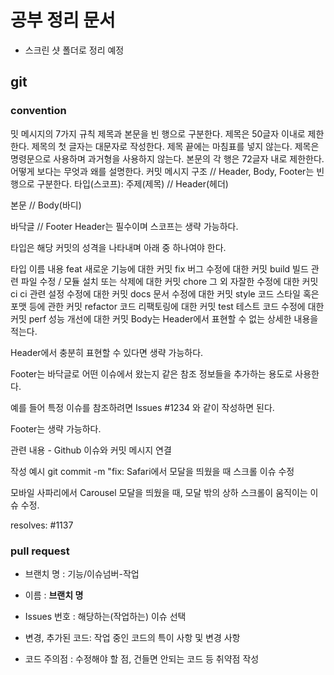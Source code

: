 # 공부 정리 문서
- 스크린 샷 폴더로 정리 예정


## git

### convention
밋 메시지의 7가지 규칙
제목과 본문을 빈 행으로 구분한다.
제목은 50글자 이내로 제한한다.
제목의 첫 글자는 대문자로 작성한다.
제목 끝에는 마침표를 넣지 않는다.
제목은 명령문으로 사용하며 과거형을 사용하지 않는다.
본문의 각 행은 72글자 내로 제한한다.
어떻게 보다는 무엇과 왜를 설명한다.
커밋 메시지 구조
// Header, Body, Footer는 빈 행으로 구분한다.
타입(스코프): 주제(제목) // Header(헤더)

본문 // Body(바디)

바닥글 // Footer
Header는 필수이며 스코프는 생략 가능하다.

타입은 해당 커밋의 성격을 나타내며 아래 중 하나여야 한다.

타입 이름	내용
feat	새로운 기능에 대한 커밋
fix	버그 수정에 대한 커밋
build	빌드 관련 파일 수정 / 모듈 설치 또는 삭제에 대한 커밋
chore	그 외 자잘한 수정에 대한 커밋
ci	ci 관련 설정 수정에 대한 커밋
docs	문서 수정에 대한 커밋
style	코드 스타일 혹은 포맷 등에 관한 커밋
refactor	코드 리팩토링에 대한 커밋
test	테스트 코드 수정에 대한 커밋
perf	성능 개선에 대한 커밋
Body는 Header에서 표현할 수 없는 상세한 내용을 적는다.

Header에서 충분히 표현할 수 있다면 생략 가능하다.

Footer는 바닥글로 어떤 이슈에서 왔는지 같은 참조 정보들을 추가하는 용도로 사용한다.

예를 들어 특정 이슈를 참조하려면 Issues #1234 와 같이 작성하면 된다.

Footer는 생략 가능하다.

관련 내용 - Github 이슈와 커밋 메시지 연결

작성 예시
git commit -m "fix: Safari에서 모달을 띄웠을 때 스크롤 이슈 수정

모바일 사파리에서 Carousel 모달을 띄웠을 때,
모달 밖의 상하 스크롤이 움직이는 이슈 수정.

resolves: #1137

### pull request
- 브랜치 명 : 기능/이슈넘버-작업

- 이름 : **브랜치 명**
- Issues 번호 : 해당하는(작업하는) 이슈 선택
- 변경, 추가된 코드: 작업 중인 코드의 특이 사항 및 변경 사항
- 코드 주의점 : 수정해야 할 점, 건들면 안되는 코드 등 취약점 작성
